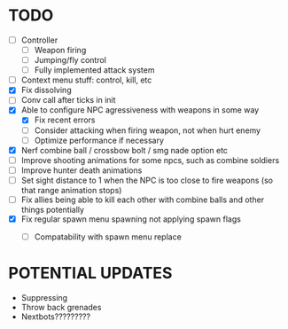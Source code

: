 # TODO
- [ ] Controller
    - [ ] Weapon firing
    - [ ] Jumping/fly control
    - [ ] Fully implemented attack system
- [ ] Context menu stuff: control, kill, etc
- [x] Fix dissolving
- [ ] Conv call after ticks in init
- [x] Able to configure NPC agressiveness with weapons in some way
    - [x] Fix recent errors
    - [ ] Consider attacking when firing weapon, not when hurt enemy
    - [ ] Optimize performance if necessary
- [x] Nerf combine ball / crossbow bolt / smg nade option etc
- [ ] Improve shooting animations for some npcs, such as combine soldiers
- [ ] Improve hunter death animations
- [ ] Set sight distance to 1 when the NPC is too close to fire weapons (so that range animation stops)
- [ ] Fix allies being able to kill each other with combine balls and other things potentially
- [x] Fix regular spawn menu spawning not applying spawn flags
    - [ ] Compatability with spawn menu replace


# POTENTIAL UPDATES
- Suppressing
- Throw back grenades
- Nextbots?????????
